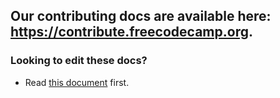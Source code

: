 ## Our contributing docs are available here: <https://contribute.freecodecamp.org>.

### Looking to edit these docs?
- Read [this document](https://contribute.freecodecamp.org/#/how-to-work-on-the-docs-theme) first.
